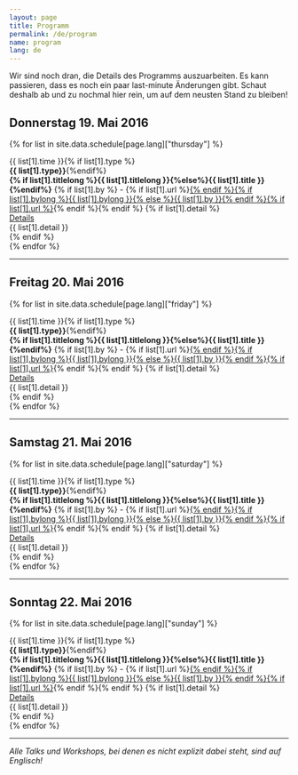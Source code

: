 ```yaml
---
layout: page
title: Programm
permalink: /de/program
name: program
lang: de
---
```




Wir sind noch dran, die Details des Programms auszuarbeiten. Es kann passieren, dass es noch ein paar last-minute Änderungen gibt. Schaut deshalb ab und zu nochmal hier rein, um auf dem neusten Stand zu bleiben!

## Donnerstag 19. Mai 2016

{% for list in site.data.schedule[page.lang]["thursday"] %}
<div class="row talk-list{% if list[1].type %} special{%endif%}">
  <div class="third">
  	{{ list[1].time }}{% if list[1].type %}<br><b>
  	{{ list[1].type}}</b>{%endif%}
  </div>
  <div class="two-third">
  	<b>{% if list[1].titlelong %}{{ list[1].titlelong }}{%else%}{{ list[1].title }}{%endif%}</b> {% if list[1].by %} - {% if list[1].url %}<a target='_blank' href="{{ list[1].url }}">{% endif %}{% if list[1].bylong %}{{ list[1].bylong }}{% else %}{{ list[1].by }}{% endif %}{% if list[1].url %}</a>{% endif %}{% endif %}
  	{% if list[1].detail %}<br><a class="expander" href="#">Details</a>
		<div class="content-exp">
		    {{ list[1].detail }}
		</div>{% endif %}
  </div>
</div>
{% endfor %}

----

## Freitag 20. Mai 2016

{% for list in site.data.schedule[page.lang]["friday"] %}
<div class="row talk-list{% if list[1].type %} special{%endif%}">
  <div class="third">
  	{{ list[1].time }}{% if list[1].type %}<br><b>
  	{{ list[1].type}}</b>{%endif%}
  </div>
  <div class="two-third">
  	<b>{% if list[1].titlelong %}{{ list[1].titlelong }}{%else%}{{ list[1].title }}{%endif%}</b> {% if list[1].by %} - {% if list[1].url %}<a target='_blank' href="{{ list[1].url }}">{% endif %}{% if list[1].bylong %}{{ list[1].bylong }}{% else %}{{ list[1].by }}{% endif %}{% if list[1].url %}</a>{% endif %}{% endif %}
  	{% if list[1].detail %}<br><a class="expander" href="#">Details</a>
		<div class="content-exp">
		    {{ list[1].detail }}
		</div>{% endif %}
  </div>
</div>
{% endfor %}

----

## Samstag 21. Mai 2016

{% for list in site.data.schedule[page.lang]["saturday"] %}
<div class="row talk-list{% if list[1].type %} special{%endif%}">
  <div class="third">
  	{{ list[1].time }}{% if list[1].type %}<br><b>
  	{{ list[1].type}}</b>{%endif%}
  </div>
  <div class="two-third">
  	<b>{% if list[1].titlelong %}{{ list[1].titlelong }}{%else%}{{ list[1].title }}{%endif%}</b> {% if list[1].by %} - {% if list[1].url %}<a target='_blank' href="{{ list[1].url }}">{% endif %}{% if list[1].bylong %}{{ list[1].bylong }}{% else %}{{ list[1].by }}{% endif %}{% if list[1].url %}</a>{% endif %}{% endif %}
  	{% if list[1].detail %}<br><a class="expander" href="#">Details</a>
		<div class="content-exp">
		    {{ list[1].detail }}
		</div>{% endif %}
  </div>
</div>
{% endfor %}

----

## Sonntag 22. Mai 2016

{% for list in site.data.schedule[page.lang]["sunday"] %}
<div class="row talk-list{% if list[1].type %} special{%endif%}">
  <div class="third">
  	{{ list[1].time }}{% if list[1].type %}<br><b>
  	{{ list[1].type}}</b>{%endif%}
  </div>
  <div class="two-third">
  	<b>{% if list[1].titlelong %}{{ list[1].titlelong }}{%else%}{{ list[1].title }}{%endif%}</b> {% if list[1].by %} - {% if list[1].url %}<a target='_blank' href="{{ list[1].url }}">{% endif %}{% if list[1].bylong %}{{ list[1].bylong }}{% else %}{{ list[1].by }}{% endif %}{% if list[1].url %}</a>{% endif %}{% endif %}
  	{% if list[1].detail %}<br><a class="expander" href="#">Details</a>
		<div class="content-exp">
		    {{ list[1].detail }}
		</div>{% endif %}
  </div>
</div>
{% endfor %}

----

*Alle Talks und Workshops, bei denen es nicht explizit dabei steht, sind auf Englisch!* 


<script src="{{ site.baseurl }}/assets/elements/js/readmore.min.js"></script>
<script>
$('.expander').simpleexpand();
  </script>